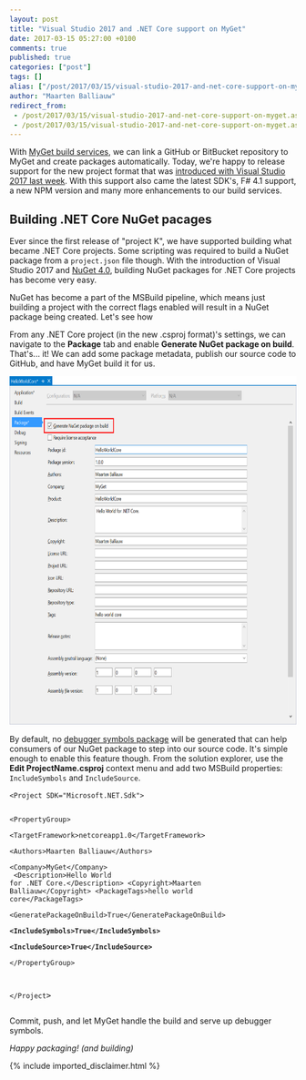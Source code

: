 ```yaml
---
layout: post
title: "Visual Studio 2017 and .NET Core support on MyGet"
date: 2017-03-15 05:27:00 +0100
comments: true
published: true
categories: ["post"]
tags: []
alias: ["/post/2017/03/15/visual-studio-2017-and-net-core-support-on-myget.aspx"]
author: "Maarten Balliauw"
redirect_from:
 - /post/2017/03/15/visual-studio-2017-and-net-core-support-on-myget.aspx.html
 - /post/2017/03/15/visual-studio-2017-and-net-core-support-on-myget.aspx.html
---
```


<p>With <a href="http://docs.myget.org/docs/reference/build-services" target="_blank">MyGet build services</a>, we can link a GitHub or BitBucket repository to MyGet and create packages automatically. Today, we're happy to release support for the new project format that was <a href="https://launch.visualstudio.com/?utm_source=ms&amp;utm_medium=banners&amp;utm_content=eib-vspppartner&amp;utm_campaign=vs2017rtm" target="_blank">introduced with Visual Studio 2017 last week</a>. With this support also came the latest SDK's, F# 4.1 support, a new NPM version and many more enhancements to our build services.</p><h2>Building .NET Core NuGet pacages</h2><p>Ever since the first release of "project K", we have supported building what became .NET Core projects. Some scripting was required to build a NuGet package from a <code>project.json</code> file though. With the introduction of Visual Studio 2017 and <a href="http://blog.nuget.org/20170308/Announcing-NuGet-4.0-RTM.html" target="_blank">NuGet 4.0</a>, building NuGet packages for .NET Core projects has become very easy.</p><p>NuGet has become a part of the MSBuild pipeline, which means just building a project with the correct flags enabled will result in a NuGet package being created. Let's see how</p><p>From any .NET Core project (in the new .csproj format)'s settings, we can navigate to the <span style="font-weight: bold;">Package</span>&nbsp;tab and enable <span style="font-weight: bold;">Generate NuGet package on build</span>. That's... it! We can add some package metadata, publish our source code to GitHub, and have MyGet build it for us.</p><p><img src="/images//2017/03/generate-nuget-package-on-build.png" width="800" height="612"><br></p><p>By default, no <a href="http://docs.myget.org/docs/reference/symbols" target="_blank">debugger symbols package</a> will be generated that can help consumers of our NuGet package to step into our source code. It's simple enough to enable this feature though. From the solution explorer, use the <span style="font-weight: bold;">Edit ProjectName.csproj</span> context menu and add two MSBuild properties: <code>IncludeSymbols</code> and <code>IncludeSource</code>.</p><pre><code>&lt;Project SDK="Microsoft.NET.Sdk"&gt;

  &lt;PropertyGroup&gt;<br>    &lt;TargetFramework&gt;netcoreapp1.0&lt;/TargetFramework&gt;<br>    &lt;Authors&gt;Maarten Balliauw&lt;/Authors&gt;<br>    &lt;Company&gt;MyGet&lt;/Company&gt;<br>    &lt;Description&gt;Hello World for .NET Core.&lt;/Description&gt;
    &lt;Copyright&gt;Maarten Balliauw&lt;/Copyright&gt;
    &lt;PackageTags&gt;hello world core&lt;/PackageTags&gt;<br>    &lt;GeneratePackageOnBuild&gt;True&lt;/GeneratePackageOnBuild&gt;<br><span style="font-weight: bold;">    &lt;IncludeSymbols&gt;True&lt;/IncludeSymbols&gt;<br>    &lt;IncludeSource&gt;True&lt;/IncludeSource&gt;</span><br>  &lt;/PropertyGroup&gt;

&lt;/Project</code>&gt;</pre><p>Commit, push, and let MyGet handle the build and serve up debugger symbols.</p><p><span style="font-style: italic;">Happy packaging! (and building)</span></p>

{% include imported_disclaimer.html %}

